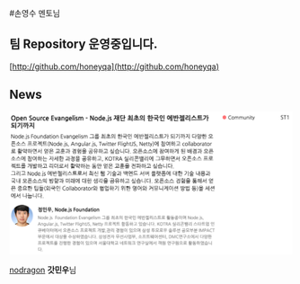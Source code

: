 #손영수 멘토님

## 팀 Repository 운영중입니다.
[http://github.com/honeyqa](http://github.com/honeyqa)


## News
![node](./jmw.png)

[nodragon](https://github.com/JungMinu) **갓민우**님
